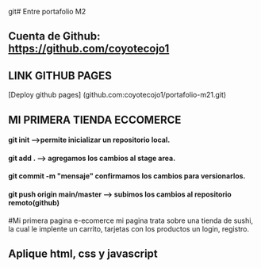 git# Entre portafolio M2

## Cuenta de Github: https://github.com/coyotecojo1

## LINK GITHUB PAGES

[Deploy github pages] (github.com:coyotecojo1/portafolio-m21.git)

## MI PRIMERA TIENDA ECCOMERCE

#### git init -->permite inicializar un repositorio local.

#### git add . --> agregamos los cambios al stage area.

#### git commit -m "mensaje" confirmamos los cambios para versionarlos.

#### git push origin main/master --> subimos los cambios al repositorio remoto(github)

#Mi primera pagina e-ecomerce mi pagina trata sobre una tienda de sushi, la cual le implente un carrito, tarjetas con los productos un login, registro.

## Aplique html, css y javascript